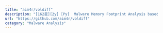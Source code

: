 ```yaml
---
title: "aim4r/voldiff"
description: "[162星][2y] [Py]  Malware Memory Footprint Analysis based on Volatility"
url: "https://github.com/aim4r/voldiff"
category: "Malware Analysis"
---
```

